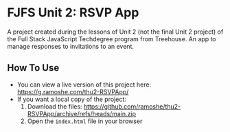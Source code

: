 # FJFS Unit 2: RSVP App

A project created during the lessons of Unit 2 (not the final Unit 2 project) of the Full Stack JavaScript Techdegree program from Treehouse. An app to manage responses to invitations to an event.

## How To Use
 - You can view a live version of this project here: https://g.ramoshe.com/thu2-RSVPApp/
 - If you want a local copy of the project:
    1. Download the files: https://github.com/ramoshe/thu2-RSVPApp/archive/refs/heads/main.zip
    2. Open the `index.html` file in your browser
